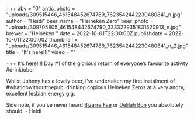 +++
abv = "0"
antic_photo = "uploads/309515446_461548452674789_7623542442230480841_n.jpg"
author = "Heidi"
beer_name = "Heineken Zero"
beer_photo = "uploads/309705805_461548442674790_3333229351831520913_n.jpg"
brewer = "Heineken "
date = 2022-10-01T22:00:00Z
publishdate = 2022-10-01T22:00:00Z
thumbnail = "uploads/309515446_461548452674789_7623542442230480841_n_2.jpg"
title = "It's here!!!"
video = ""

+++
It’s here!!!! Day #1 of the glorious return of everyone’s favourite activity #drinktober

Whilst Johnny has a lovely beer, I’ve undertaken my first instalment of #whatidowithoutthepub, drinking copious Heineken Zeros at a very angry, excellent lesbian energy gig.

Side note, if you’ve never heard [Bizarre Fae](https://www.facebook.com/thebizarrefae) or [Delilah Bon](https://www.facebook.com/DelilahBon) you absolutely should. - Heidi
